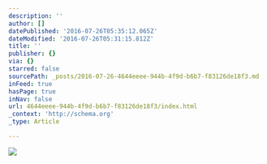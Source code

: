 ```yaml
---
description: ''
author: []
datePublished: '2016-07-26T05:35:12.065Z'
dateModified: '2016-07-26T05:31:15.812Z'
title: ''
publisher: {}
via: {}
starred: false
sourcePath: _posts/2016-07-26-4644eeee-944b-4f9d-b6b7-f83126de18f3.md
inFeed: true
hasPage: true
inNav: false
url: 4644eeee-944b-4f9d-b6b7-f83126de18f3/index.html
_context: 'http://schema.org'
_type: Article

---
```

![](https://the-grid-user-content.s3-us-west-2.amazonaws.com/cd1688e5-68f2-44a5-96f6-5d0eaa597428.jpg)